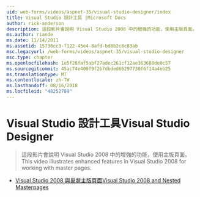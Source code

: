 ```yaml
---
uid: web-forms/videos/aspnet-35/visual-studio-designer/index
title: Visual Studio 設計工具 |Microsoft Docs
author: rick-anderson
description: 這段影片會說明 Visual Studio 2008 中的增強的功能，使用主版頁面。
ms.author: riande
ms.date: 11/14/2011
ms.assetid: 15730cc3-f122-45e4-8afd-bd8b2c8c83ab
msc.legacyurl: /web-forms/videos/aspnet-35/visual-studio-designer
msc.type: chapter
ms.openlocfilehash: 1e5f28faf5abf27adec261cf12ae363688de0c57
ms.sourcegitcommit: 45ac74e400f9f2b7dbded66297730f6f14a4eb25
ms.translationtype: MT
ms.contentlocale: zh-TW
ms.lasthandoff: 08/16/2018
ms.locfileid: "48252789"
---
```

<a name="visual-studio-designer"></a><span data-ttu-id="d6202-103">Visual Studio 設計工具</span><span class="sxs-lookup"><span data-stu-id="d6202-103">Visual Studio Designer</span></span>
====================
> <span data-ttu-id="d6202-104">這段影片會說明 Visual Studio 2008 中的增強的功能，使用主版頁面。</span><span class="sxs-lookup"><span data-stu-id="d6202-104">This video illustrates enhanced features in Visual Studio 2008 for working with master pages.</span></span>


- [<span data-ttu-id="d6202-105">Visual Studio 2008 與巢狀主版頁面</span><span class="sxs-lookup"><span data-stu-id="d6202-105">Visual Studio 2008 and Nested Masterpages</span></span>](visual-studio-2008-and-nested-masterpages.md)
